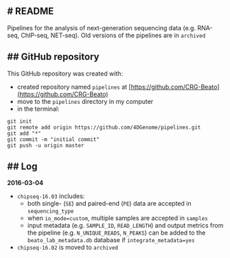 # README
---------------------------------------------------------------------------------------------------

Pipelines for the analysis of next-generation sequencing data (e.g. RNA-seq, ChIP-seq, NET-seq). Old versions of the pipelines are in `archived` 


## GitHub repository
---------------------------------------------------------------------------------------------------

This GitHub repository was created with:
- created repository named `pipelines` at [https://github.com/CRG-Beato](https://github.com/CRG-Beato)
- move to the `pipelines` directory in my computer
- in the terminal:
```
git init
git remote add origin https://github.com/4DGenome/pipelines.git
git add "*"
git commit -m "initial commit"
git push -u origin master
```

## Log
---------------------------------------------------------------------------------------------------

**2016-03-04**
- `chipseq-16.03` includes:
	- both single- (`SE`) and paired-end (`PE`) data are accepted in `sequencing_type`
	- when `io_mode=custom`, multiple samples are accepted in `samples`
	- input metadata (e.g. `SAMPLE_ID`, `READ_LENGTH`) and output metrics from the pipeline (e.g. `N_UNIQUE_READS`, `N_PEAKS`) can be added to the `beato_lab_metadata.db` database if `integrate_metadata=yes`
- `chipseq-16.02` is moved to `archived`

